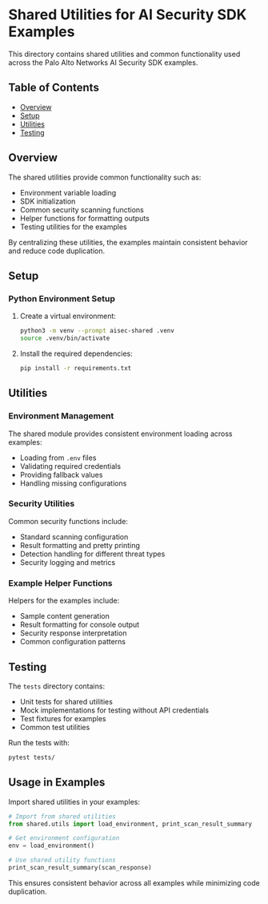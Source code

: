 # Shared Utilities for AI Security SDK Examples

This directory contains shared utilities and common functionality used across the Palo Alto Networks AI Security SDK examples.

## Table of Contents

- [Overview](#overview)
- [Setup](#setup)
- [Utilities](#utilities)
- [Testing](#testing)

## Overview

The shared utilities provide common functionality such as:
- Environment variable loading
- SDK initialization
- Common security scanning functions
- Helper functions for formatting outputs
- Testing utilities for the examples

By centralizing these utilities, the examples maintain consistent behavior and reduce code duplication.

## Setup

### Python Environment Setup

1. Create a virtual environment:
   ```bash
   python3 -m venv --prompt aisec-shared .venv
   source .venv/bin/activate
   ```

2. Install the required dependencies:
   ```bash
   pip install -r requirements.txt
   ```

## Utilities

### Environment Management

The shared module provides consistent environment loading across examples:
- Loading from `.env` files
- Validating required credentials
- Providing fallback values
- Handling missing configurations

### Security Utilities

Common security functions include:
- Standard scanning configuration
- Result formatting and pretty printing
- Detection handling for different threat types
- Security logging and metrics

### Example Helper Functions

Helpers for the examples include:
- Sample content generation
- Result formatting for console output
- Security response interpretation
- Common configuration patterns

## Testing

The `tests` directory contains:
- Unit tests for shared utilities
- Mock implementations for testing without API credentials
- Test fixtures for examples
- Common test utilities

Run the tests with:

```bash
pytest tests/
```

## Usage in Examples

Import shared utilities in your examples:

```python
# Import from shared utilities
from shared.utils import load_environment, print_scan_result_summary

# Get environment configuration
env = load_environment()

# Use shared utility functions
print_scan_result_summary(scan_response)
```

This ensures consistent behavior across all examples while minimizing code duplication.